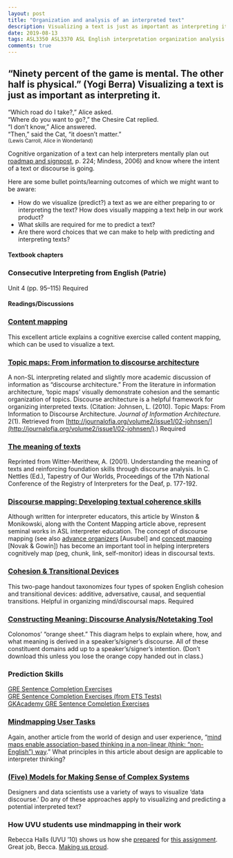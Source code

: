 ```yaml
---
layout: post
title: "Organization and analysis of an interpreted text"
description: Visualizing a text is just as important as interpreting it
date: 2019-08-13
tags: ASL3350 ASL3370 ASL English interpretation organization analysis
comments: true 
---
```


## “Ninety percent of the game is mental. The other half is physical.” (Yogi Berra) Visualizing a text is just as important as interpreting it.

<p class="lead">
“Which road do I take?,” Alice asked.<br>
“Where do you want to go?,” the Chesire Cat replied.<br>
“I don’t know,” Alice answered.<br>
“Then,” said the Cat, “it doesn’t matter.”<br>
<small>(Lewis Carroll, Alice in Wonderland)</small>
</p>

<p class="lead">
Cognitive organization of a text can help interpreters mentally plan out <a href="http://intrpr.info/library/books/mindess-reading-between-the-signs.pdf">roadmap and signpost</a>, p. 224; Mindess, 2006) and know where the intent of a text or discourse is going.
</p>

Here are some bullet points/learning outcomes of which we might want to be aware:
* How do we visualize (predict?) a text as we are either preparing to or interpreting the text? How does visually mapping a text help in our work product?
* What skills are required for me to predict a text?
* Are there word choices that we can make to help with predicting and interpreting texts?


#### Textbook chapters

### Consecutive Interpreting from English (Patrie)
Unit 4 (pp. 95–115) <span class="c-badge c-badge-pill c-badge-danger">Required</span>

#### Readings/Discussions

### [Content mapping](https://www.unco.edu/cebs/asl-interpreting/pdf/library/content-mapping.pdf)
This excellent article explains a cognitive exercise called content mapping, which can be used to visualize a text.

### [Topic maps: From information to discourse architecture](http://intrpr.info/library/johnsen-topic-maps-discourse-architecture.pdf)
A non-SL interpreting related and slightly more academic discussion of information as “discourse architecture.” From the literature in information architecture, ‘topic maps’ visually demonstrate cohesion and the semantic organization of topics. Discourse architecture is a helpful framework for organizing interpreted texts. (Citation: Johnsen, L. (2010). Topic Maps: From Information to Discourse Architecture. *Journal of Information Architecture.* 2(1). Retrieved from [http://journalofia.org/volume2/issue1/02-johnsen/](http://journalofia.org/volume2/issue1/02-johnsen/).) <span class="c-badge c-badge-pill c-badge-danger">Required</span>

### [The meaning of texts](http://intrpr.info/library/witter-merithew-the-meaning-of-texts.pdf)
Reprinted from Witter-Merithew, A. (2001). Understanding the meaning of texts and reinforcing foundation skills through discourse analysis. In C. Nettles (Ed.), Tapestry of Our Worlds, Proceedings of the 17th National Conference of the Registry of Interpreters for the Deaf, p. 177-192.

### [Discourse mapping: Developing textual coherence skills](http://intrpr.info/library/winston-monikowski-discourse-mapping.pdf)
Although written for interpreter educators, this article by Winston & Monikowski, along with the Content Mapping article above, represent seminal works in ASL interpreter education. The concept of discourse mapping (see also [advance organizers](http://en.wikipedia.org/wiki/David_Ausubel) [Ausubel] and [concept mapping](http://en.wikipedia.org/wiki/Concept_map) [Novak & Gowin]) has become an important tool in helping interpreters cognitively map (peg, chunk, link, self-monitor) ideas in discoursal texts.

### [Cohesion & Transitional Devices](http://intrpr.info/library/cohesion-and-transition-words-english.pdf)
This two-page handout taxonomizes four types of spoken English cohesion and transitional devices: additive, adversative, causal, and sequential transitions. Helpful in organizing mind/discoursal maps. <span class="c-badge c-badge-pill c-badge-danger">Required</span>

### [Constructing Meaning: Discourse Analysis/Notetaking Tool](http://intrpr.info/library/colonomos-constructing-meaning-orange.pdf)
Colonomos’ “orange sheet.” This diagram helps to explain where, how, and what meaning is derived in a speaker’s/signer’s discourse. All of these constituent domains add up to a speaker’s/signer’s intention. (Don’t download this unless you lose the orange copy handed out in class.)

### Prediction Skills
[GRE Sentence Completion Exercises](http://www.majortests.com/gre/sentence_completion.php)<br>
[GRE Sentence Completion Exercises (from ETS Tests)](https://www.ets.org/gre/revised_general/prepare/verbal_reasoning/text_completion/sample_questions)<br>
[GKAcademy GRE Sentence Completion Exercises](http://www.gkacademy.org/gre-text-completions/)

### [Mindmapping User Tasks](http://www.uxbooth.com/articles/stuck-in-the-details-mind-map-user-tasks)
Again, another article from the world of design and user experience, “[mind maps enable association-based thinking in a non-linear (think: “non-English”) way](http://www.uxbooth.com/articles/stuck-in-the-details-mind-map-user-tasks).” What principles in this article about design are applicable to interpreter thinking?

### [(Five) Models for Making Sense of Complex Systems](https://medium.com/@cwodtke/five-models-for-making-sense-of-complex-systems-134be897b6b3)
Designers and data scientists use a variety of ways to visualize ‘data discourse.’ Do any of these approaches apply to visualizing and predicting a potential interpreted text?

### How UVU students use mindmapping in their work
Rebecca Halls (UVU ’10) shows us how she [prepared](http://intrpr.info/library/images/11142948_1391749694483704_317345808_n.jpg) for [this assignment](http://intrpr.info/library/images/11187120_359031390953880_910259846_n.jpg). Great job, Becca. [Making us proud](http://intrpr.info/library/images/11236018_879637758740977_1968775362_n.jpg).